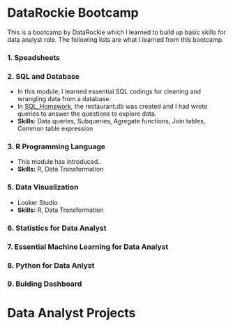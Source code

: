 # DataRockie Bootcamp
This is a bootcamp by DataRockie which I learned to build up basic skills for data analyst role. The following lists are what I learned from this bootcamp.
### 1. Speadsheets
### 2. SQL and Database
  - In this module, I learned essential SQL codings for cleaning and wrangling data from a database.
  - In [SQL_Homework](https://github.com/BamChanakarn/data-science-bootcamp/blob/main/SQL%20HW), the restaurant.db was created and I had wrote queries to answer the questions to explore data.
  - **Skills:** Data queries, Subqueries, Agregate functions, Join tables, Common table expression
### 3. R Programming Language
  - This module has introduced..
  - **Skills:** R, Data Transformation
### 5. Data Visualization
  - Looker Studio
  - **Skills:** R, Data Transformation
### 6. Statistics for Data Analyst
   
### 7. Essential Machine Learning for Data Analyst
   
### 8. Python for Data Anlyst
    
### 9. Bulding Dashboard


# Data Analyst Projects

